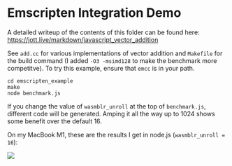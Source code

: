# Emscripten Integration Demo

A detailed writeup of the contents of this folder can be found here: https://jott.live/markdown/javascript_vector_addition

See `add.cc` for various implementations of vector addition and `Makefile` for the build command (I added `-O3 -msimd128` to make the benchmark more competitve).
To try this example, ensure that `emcc` is in your path.

```
cd emscripten_example
make
node benchmark.js
```

If you change the value of `wasmblr_unroll` at the top of `benchmark.js`, different code will be generated.
Amping it all the way up to 1024 shows some benefit over the default 16.

On my MacBook M1, these are the results I get in node.js (`wasmblr_unroll = 16`):

![](https://i.imgur.com/SuInbUY.png)

